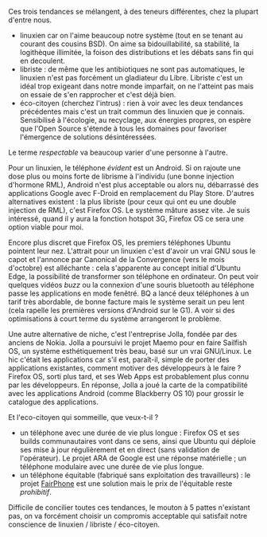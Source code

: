 <!-- title: Le linuxien, le libriste et l'eco-citoyen cherchent un téléphone respectable -->
<!-- category: Mobilité -->
<!-- tag: planet -->

Ces trois tendances se mélangent, à des teneurs différentes, chez la
plupart d'entre nous.<!-- more -->

- linuxien car on l'aime beaucoup notre système (tout en se tenant au courant
des cousins BSD). On aime sa bidouillabilité, sa stabilité, la
logithèque illimitée, la foison des distributions et les débats sans fin qui en
decoulent.
- libriste : de même que les antibiotiques ne sont pas automatiques, le
linuxien n'est pas forcément un gladiateur du Libre. Libriste c'est un idéal
trop exigeant dans notre monde imparfait, on ne l'atteint pas mais on essaie de
s'en rapprocher et c'est déjà bien.
- éco-citoyen (cherchez l'intrus) : rien à voir avec les deux tendances
précédentes mais c'est un trait commun des linuxien que je connais. Sensibilisé
à l'écologie, au recyclage, aux énergies propres, on espère que l'Open Source
s'étende à tous les domaines pour favoriser l'émergence de solutions
désintéressées.

Le terme *respectable* va beaucoup varier d'une personne à l'autre.

Pour un linuxien, le téléphone *évident* est un Android. Si on rajoute une dose
plus ou moins forte de librisme à l'individu (une bonne injection d'hormone
RML), Android n'est plus acceptable ou alors nu, débarrassé des applications
Google avec F-Droid en remplacement du Play Store. D'autres alternatives
existent : la plus libriste (pour ceux qui ont eu une double injection de RML),
c'est Firefox OS. Le système mâture assez vite. Je suis intéressé, quand il y
aura la fonction hotspot 3G, Firefox OS ce sera une option viable pour moi.

Encore plus discret que Firefox OS, les premiers téléphones Ubuntu pointent
leur nez. L'attrait pour un linuxien c'est d'avoir un vrai GNU sous le capot et
l'annonce par Canonical de la Convergence (vers le mois d'octobre) est
alléchante : cela s'apparente au concept initial d'Ubuntu Edge, la possibilité
de transformer son téléphone en ordinateur. On peut voir quelques vidéos *buzz*
ou la connexion d'une souris bluetooth au téléphone passe les applications en
mode fenêtré. BQ a lancé deux téléphones à un tarif très abordable, de bonne
facture mais le système serait un peu lent (cela rapelle les premières versions
d'Android sur le G1). A voir si des optimisations à court terme du système
arrangeront le problème.

Une autre alternative de niche, c'est l'entreprise Jolla, fondée par des
anciens de Nokia. Jolla a poursuivi le projet Maemo pour en faire Sailfish OS,
un système esthétiquement très beau, basé sur un vrai GNU/Linux. Le hic c'était
les applications car s'il est, paraît-il, simple de porter des applications
existantes, comment motiver des développeurs à le faire ? Firefox OS, sorti
plus tard, et ses Web Apps est probablement plus connu par les développeurs. En
réponse, Jolla a joué la carte de la compatibilité avec les applications
Android (comme Blackberry OS 10) pour grossir le catalogue des applications.

Et l'eco-citoyen qui sommeille, que veux-t-il ? 

- un téléphone avec une durée de vie plus longue : Firefox OS et ses builds
communautaires vont dans ce sens, ainsi que Ubuntu qui déploie ses mise à jour
régulièrement et en direct (sans validation de l'opérateur). Le projet ARA de
Google est une réponse matérielle ; un téléphone modulaire avec une durée de
vie plus longue.
- un téléphone équitable (fabriqué sans exploitation des travailleurs) : le
projet [FairPhone](https://www.fairphone.com) est une solution mais le prix de
l'équitable reste *prohibitif*.

Difficile de concilier toutes ces tendances, le mouton à 5 pattes n'existant
pas,  on va forcément choisir un compromis acceptable qui satisfait notre
conscience de linuxien / libriste / éco-citoyen.

